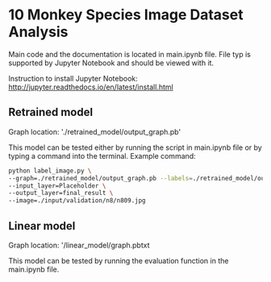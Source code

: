 # 10 Monkey Species Image Dataset Analysis

Main code and the documentation is located in main.ipynb file. File typ is supported by Jupyter Notebook and should be viewed with it. 

Instruction to install Jupyter Notebook: http://jupyter.readthedocs.io/en/latest/install.html

## Retrained model

Graph location: './retrained_model/output_graph.pb'

This model can be tested either by running the script in main.ipynb file or by typing a command into the terminal. Example command:

```bash
python label_image.py \
--graph=./retrained_model/output_graph.pb --labels=./retrained_model/output_labels.txt \
--input_layer=Placeholder \
--output_layer=final_result \
--image=./input/validation/n8/n809.jpg
```

## Linear model

Graph location: '/linear_model/graph.pbtxt

This model can be tested by running the evaluation function in the main.ipynb file.